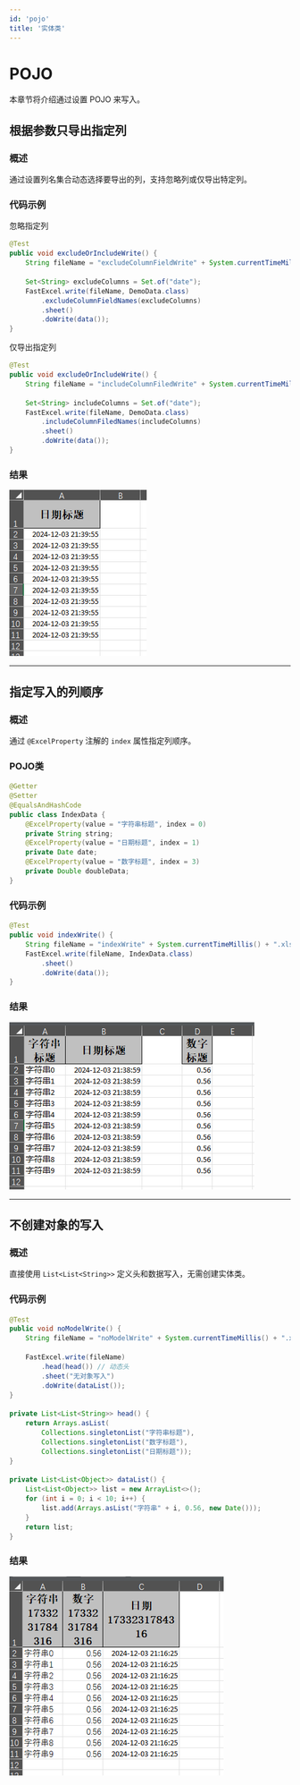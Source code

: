 ```yaml
---
id: 'pojo'
title: '实体类'
---
```


# POJO
本章节将介绍通过设置 POJO 来写入。

## 根据参数只导出指定列

### 概述
通过设置列名集合动态选择要导出的列，支持忽略列或仅导出特定列。

### 代码示例

忽略指定列

```java
@Test
public void excludeOrIncludeWrite() {
    String fileName = "excludeColumnFieldWrite" + System.currentTimeMillis() + ".xlsx";

    Set<String> excludeColumns = Set.of("date");
    FastExcel.write(fileName, DemoData.class)
        .excludeColumnFieldNames(excludeColumns)
        .sheet()
        .doWrite(data());
}
```

仅导出指定列

```java
@Test
public void excludeOrIncludeWrite() {
    String fileName = "includeColumnFiledWrite" + System.currentTimeMillis() + ".xlsx";

    Set<String> includeColumns = Set.of("date");
    FastExcel.write(fileName, DemoData.class)
        .includeColumnFiledNames(includeColumns)
        .sheet()
        .doWrite(data());
}
```

### 结果
![img](/img/docs/write/excludeOrIncludeWrite.png)

---

## 指定写入的列顺序

### 概述
通过 `@ExcelProperty` 注解的 `index` 属性指定列顺序。

### POJO类
```java
@Getter
@Setter
@EqualsAndHashCode
public class IndexData {
    @ExcelProperty(value = "字符串标题", index = 0)
    private String string;
    @ExcelProperty(value = "日期标题", index = 1)
    private Date date;
    @ExcelProperty(value = "数字标题", index = 3)
    private Double doubleData;
}
```

### 代码示例
```java
@Test
public void indexWrite() {
    String fileName = "indexWrite" + System.currentTimeMillis() + ".xlsx";
    FastExcel.write(fileName, IndexData.class)
        .sheet()
        .doWrite(data());
}
```

### 结果
![img](/img/docs/write/indexWrite.png)

---

## 不创建对象的写入

### 概述
直接使用 `List<List<String>>` 定义头和数据写入，无需创建实体类。

### 代码示例
```java
@Test
public void noModelWrite() {
    String fileName = "noModelWrite" + System.currentTimeMillis() + ".xlsx";

    FastExcel.write(fileName)
        .head(head()) // 动态头
        .sheet("无对象写入")
        .doWrite(dataList());
}

private List<List<String>> head() {
    return Arrays.asList(
        Collections.singletonList("字符串标题"),
        Collections.singletonList("数字标题"),
        Collections.singletonList("日期标题"));
}

private List<List<Object>> dataList() {
    List<List<Object>> list = new ArrayList<>();
    for (int i = 0; i < 10; i++) {
        list.add(Arrays.asList("字符串" + i, 0.56, new Date()));
    }
    return list;
}
```

### 结果
![img](/img/docs/write/noModelWrite.png)
